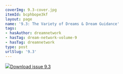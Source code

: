 ```yaml
---
coverImg: 9.3-cover.jpg
itemId: bcphbope3kf
layout: page
name: '9.3: The Variety of Dreams & Dream Guidance'
tags:
- hasAuthor: dreamnetwork
- hasTag: dream-network-volume-9
- hasTag: dreamnetwork
type: post
urlSlug: '9.3'
---
```

<img class="card-journal-img" src="../images/9.3-rect.jpg"/><a href="../files/pdfs/Volume_9/9.3-Dream-Network-Journal_Volume-9_No-3.pdf" download="">Download issue 9.3</a>